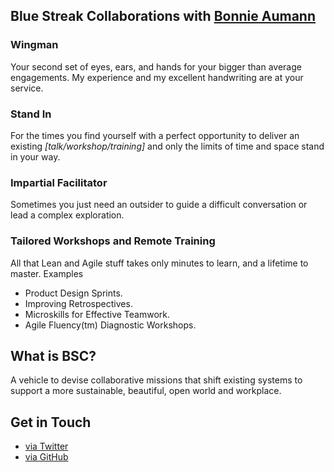 ## Blue Streak Collaborations with [Bonnie Aumann](https://about.me/bonniea)

### Wingman

Your second set of eyes, ears, and hands for your bigger than average engagements. My experience and my excellent handwriting are at your service.

### Stand In

For the times you find yourself with a perfect opportunity to deliver an existing _[talk/workshop/training]_ and only the limits of time and space stand in your way. 

### Impartial Facilitator

Sometimes you just need an outsider to guide a difficult conversation or lead a complex exploration.

### Tailored Workshops and Remote Training

All that Lean and Agile stuff takes only minutes to learn, and a lifetime to master. 
Examples
 - Product Design Sprints. 
 - Improving Retrospectives. 
 - Microskills for Effective Teamwork. 
 - Agile Fluency(tm) Diagnostic Workshops.

## What is BSC?
A vehicle to devise collaborative missions that shift existing systems to support a more sustainable, beautiful, open world and workplace. 


## Get in Touch
- [via Twitter](https://twitter.com/bonniea)
- [via GitHub](https://github.com/bonniea/bluestreak/issues)
